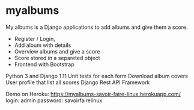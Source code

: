 # myalbums
My albums is a Django applications to add albums and give them a score.

* Register / Login,
* Add album with details
* Overview albums and give a score
* Score stored in a separeted object
* Frontend with Bootstrap

Python 3 and Django 1.11
Unit tests for each form
Download album covers
User profile that list all scores
Django Rest API Framework

Demo on Heroku:
https://myalbums-savoir-faire-linux.herokuapp.com/
login: admin
password: savoirfairelinux
